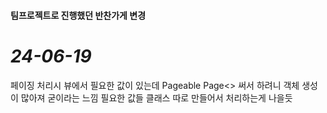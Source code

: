 #### 팀프로젝트로 진행했던 반찬가게 변경

# *24-06-19*
페이징 처리시 뷰에서 필요한 값이 있는데 Pageable Page<> 써서 하려니
객체 생성이 많아져 굳이라는 느낌 필요한 값들 클래스 따로 만들어서 처리하는게 나을듯
